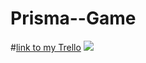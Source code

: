 # Prisma--Game
#[link to my Trello](https://trello.com/b/9lARy3rD/prisma)
![](http://i.imgur.com/EDtEMNW.jpg)
